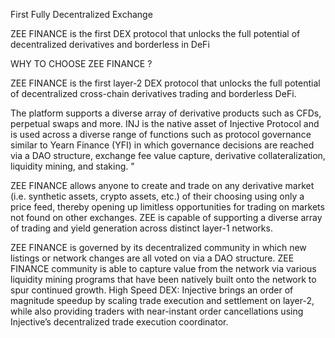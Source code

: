 First Fully Decentralized Exchange

ZEE FINANCE is the first DEX protocol that unlocks the full potential of decentralized derivatives and borderless in DeFi

WHY TO CHOOSE ZEE FINANCE ? 

ZEE FINANCE is the first layer-2 DEX protocol that unlocks the full potential of decentralized cross-chain derivatives trading and borderless DeFi. 

The platform supports a diverse array of derivative products such as CFDs, perpetual swaps and more. INJ is the native asset of Injective Protocol and is used across a diverse range of functions such as protocol governance similar to Yearn Finance (YFI) in which governance decisions are reached via a DAO structure, exchange fee value capture, derivative collateralization, liquidity mining, and staking. "


ZEE FINANCE allows anyone to create and trade on any derivative market (i.e. synthetic assets, crypto assets, etc.) of their choosing using only a price feed, thereby opening up limitless opportunities for trading on markets not found on other exchanges. ZEE is capable of supporting a diverse array of trading and yield generation across distinct layer-1 networks.


ZEE FINANCE is governed by its decentralized community in which new listings or network changes are all voted on via a DAO structure.  ZEE FINANCE community is able to capture value from the network via various liquidity mining programs that have been natively built onto the network to spur continued growth.  High Speed DEX: Injective brings an order of magnitude speedup by scaling trade execution and settlement on layer-2, while also providing traders with near-instant order cancellations using Injective’s decentralized trade execution coordinator.
